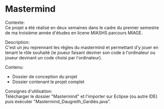 # Mastermind

Contexte:  
Ce projet a été réalisé en deux semaines dans le cadre du premier semestre de ma troisième année d'études en licene MIASHS parcours MIAGE.

Description:  
C'est un jeu reprennant les rêgles du mastermind et permettant d'y jouer en tenant le rôle souhaité (ie joueur faisant deviner son code à l'ordinateur ou joueur devinant un code choisi par l'ordinateur).

Contenu:  
- Dossier de conception du projet
- Dossier contenant le projet complet

Consignes d'utilisation:  
Télécharger le dossier "Mastermind" et l'importer sur Eclipse (ou autre IDE) puis éxécuter "Mastermind_Daugreilh_Gardiès.java".





